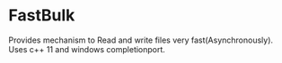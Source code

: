 # FastBulk

Provides mechanism to Read and write files very fast(Asynchronously).
Uses c++ 11 and windows completionport.

